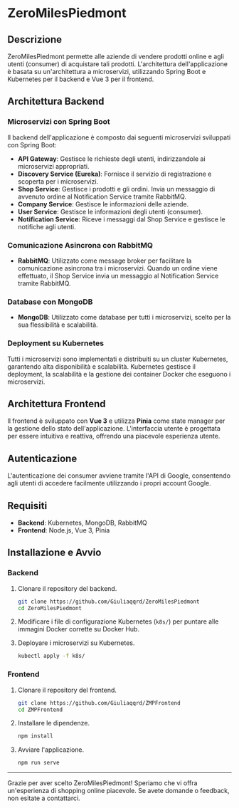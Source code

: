 # ZeroMilesPiedmont

## Descrizione

ZeroMilesPiedmont permette alle aziende di vendere prodotti online e agli utenti (consumer) di acquistare tali prodotti. L'architettura dell'applicazione è basata su un'architettura a microservizi, utilizzando Spring Boot e Kubernetes per il backend e Vue 3 per il frontend.

## Architettura Backend

### Microservizi con Spring Boot

Il backend dell'applicazione è composto dai seguenti microservizi sviluppati con Spring Boot:

- **API Gateway**: Gestisce le richieste degli utenti, indirizzandole ai microservizi appropriati.
- **Discovery Service (Eureka)**: Fornisce il servizio di registrazione e scoperta per i microservizi.
- **Shop Service**: Gestisce i prodotti e gli ordini. Invia un messaggio di avvenuto ordine al Notification Service tramite RabbitMQ.
- **Company Service**: Gestisce le informazioni delle aziende.
- **User Service**: Gestisce le informazioni degli utenti (consumer).
- **Notification Service**: Riceve i messaggi dal Shop Service e gestisce le notifiche agli utenti.

### Comunicazione Asincrona con RabbitMQ

- **RabbitMQ**: Utilizzato come message broker per facilitare la comunicazione asincrona tra i microservizi. Quando un ordine viene effettuato, il Shop Service invia un messaggio al Notification Service tramite RabbitMQ.

### Database con MongoDB

- **MongoDB**: Utilizzato come database per tutti i microservizi, scelto per la sua flessibilità e scalabilità.

### Deployment su Kubernetes

Tutti i microservizi sono implementati e distribuiti su un cluster Kubernetes, garantendo alta disponibilità e scalabilità. Kubernetes gestisce il deployment, la scalabilità e la gestione dei container Docker che eseguono i microservizi.

## Architettura Frontend

Il frontend è sviluppato con **Vue 3** e utilizza **Pinia** come state manager per la gestione dello stato dell'applicazione. L'interfaccia utente è progettata per essere intuitiva e reattiva, offrendo una piacevole esperienza utente.

## Autenticazione

L'autenticazione dei consumer avviene tramite l'API di Google, consentendo agli utenti di accedere facilmente utilizzando i propri account Google.

## Requisiti

- **Backend**: Kubernetes, MongoDB, RabbitMQ
- **Frontend**: Node.js, Vue 3, Pinia

## Installazione e Avvio

### Backend

1. Clonare il repository del backend.
    ```sh
    git clone https://github.com/Giuliaqqrd/ZeroMilesPiedmont
    cd ZeroMilesPiedmont
    ```

2. Modificare i file di configurazione Kubernetes (`k8s/`) per puntare alle immagini Docker corrette su Docker Hub.

3. Deployare i microservizi su Kubernetes.
    ```sh
    kubectl apply -f k8s/
    ```

### Frontend

1. Clonare il repository del frontend.
    ```sh
    git clone https://github.com/Giuliaqqrd/ZMPFrontend
    cd ZMPFrontend
    ```

2. Installare le dipendenze.
    ```sh
    npm install
    ```

3. Avviare l'applicazione.
    ```sh
    npm run serve
    ```
---

Grazie per aver scelto ZeroMilesPiedmont! Speriamo che vi offra un'esperienza di shopping online piacevole. Se avete domande o feedback, non esitate a contattarci.

